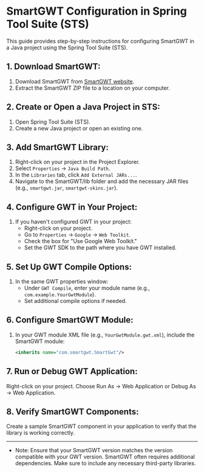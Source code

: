 # SmartGWT Configuration in Spring Tool Suite (STS)

This guide provides step-by-step instructions for configuring SmartGWT in a Java project using the Spring Tool Suite (STS).

## 1. Download SmartGWT:

1. Download SmartGWT from [SmartGWT website](http://www.smartclient.com/smartgwt).
2. Extract the SmartGWT ZIP file to a location on your computer.

## 2. Create or Open a Java Project in STS:

1. Open Spring Tool Suite (STS).
2. Create a new Java project or open an existing one.

## 3. Add SmartGWT Library:

1. Right-click on your project in the Project Explorer.
2. Select `Properties` -> `Java Build Path`.
3. In the `Libraries` tab, click `Add External JARs...`.
4. Navigate to the SmartGWT/lib folder and add the necessary JAR files (e.g., `smartgwt.jar`, `smartgwt-skins.jar`).

## 4. Configure GWT in Your Project:

1. If you haven't configured GWT in your project:
   - Right-click on your project.
   - Go to `Properties` -> `Google` -> `Web Toolkit`.
   - Check the box for "Use Google Web Toolkit."
   - Set the GWT SDK to the path where you have GWT installed.

## 5. Set Up GWT Compile Options:

1. In the same GWT properties window:
   - Under `GWT Compile`, enter your module name (e.g., `com.example.YourGwtModule`).
   - Set additional compile options if needed.

## 6. Configure SmartGWT Module:

1. In your GWT module XML file (e.g., `YourGwtModule.gwt.xml`), include the SmartGWT module:
   ```xml
   <inherits name="com.smartgwt.SmartGwt"/>

## 7. Run or Debug GWT Application:
Right-click on your project.
Choose Run As -> Web Application or Debug As -> Web Application.

## 8. Verify SmartGWT Components:
Create a sample SmartGWT component in your application to verify that the library is working correctly.

---

* Note:
Ensure that your SmartGWT version matches the version compatible with your GWT version.
SmartGWT often requires additional dependencies. Make sure to include any necessary third-party libraries.